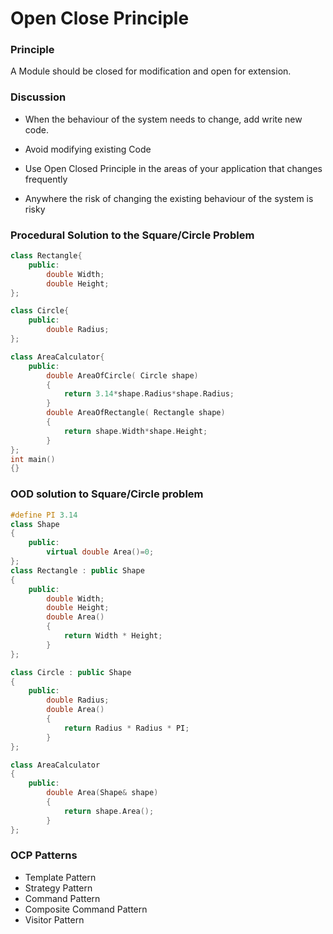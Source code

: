 # Open Close Principle #

### Principle ###

A Module should be closed for modification and open for extension.

### Discussion ###

- When the behaviour of the system needs to change, add write new code.

- Avoid modifying existing Code

- Use Open Closed Principle in the areas of your application that changes frequently

- Anywhere the risk of changing the existing behaviour of the system is risky

### Procedural Solution to the Square/Circle Problem ###

```CPP
class Rectangle{
    public:
        double Width;
        double Height;
};

class Circle{
    public:
        double Radius;
};

class AreaCalculator{
    public:
        double AreaOfCircle( Circle shape)
        {
            return 3.14*shape.Radius*shape.Radius;
        }
        double AreaOfRectangle( Rectangle shape)
        {
            return shape.Width*shape.Height;
        }
};
int main()
{}
```

### OOD solution to Square/Circle problem ###

```CPP
#define PI 3.14
class Shape
{
    public:
        virtual double Area()=0;
};
class Rectangle : public Shape
{
    public:
        double Width;
        double Height;
        double Area()
        {
            return Width * Height;
        }
};

class Circle : public Shape
{
    public:
        double Radius;
        double Area()
        {
            return Radius * Radius * PI;
        }
};

class AreaCalculator
{
    public:
        double Area(Shape& shape)
        {
            return shape.Area();
        }
};
```

### OCP Patterns ###

- Template Pattern
- Strategy Pattern
- Command Pattern
- Composite Command Pattern
- Visitor Pattern
